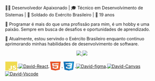 👨‍💻 Desenvolvedor Apaixonado | 🎓 Técnico em Desenvolvimento de Sistemas | 🏢 Soldado do Exército Brasileiro | 🎉 19 anos

🚀 Programar é mais do que uma profissão para mim, é um hobby e uma paixão. Sempre em busca de desafios e oportunidades de aprendizado.

💼 Atualmente, estou servindo o Exército Brasileiro enquanto continuo aprimorando minhas habilidades de desenvolvimento de software.

<div align="center">
  <a href="https://github.com/nailson493">
  <img height="180em" src="https://github-readme-stats.vercel.app/api?username=davidluiz91&show_icons=true&theme=cobalt&include_all_commits=true&count_private=true"/>
  <img height="180em" src="https://github-readme-stats.vercel.app/api/top-langs/?username=davidluiz91&layout=compact&langs_count=7&theme=cobalt"/>
</div>


<div style="display: inline_block"><br>
  <img align="center" alt="David-Js" height="30" width="40" 
   src="https://raw.githubusercontent.com/devicons/devicon/master/icons/javascript/javascript-plain.svg">
  <img align="center" alt="David-React" height="30" width="40" src="https://cdn.jsdelivr.net/gh/devicons/devicon/icons/php/php-original.svg" />
      
  <img align="center" alt="David-HTML" height="30" width="40" src="https://raw.githubusercontent.com/devicons/devicon/master/icons/html5/html5-original.svg">
  <img align="center" alt="David-CSS" height="30" width="40" src="https://raw.githubusercontent.com/devicons/devicon/master/icons/css3/css3-original.svg">
  <img align="center" alt="David-figma" height="30" width="40" src="https://cdn.jsdelivr.net/gh/devicons/devicon/icons/figma/figma-original.svg" />
  <img align="center" alt="David-Canvas" height="30" width="40" src="https://cdn.jsdelivr.net/gh/devicons/devicon/icons/canva/canva-original.svg" />
  <img align="center" alt="David-Vscode" height="30" width="40" src="https://cdn.jsdelivr.net/gh/devicons/devicon/icons/vscode/vscode-original.svg" />


  </div>
